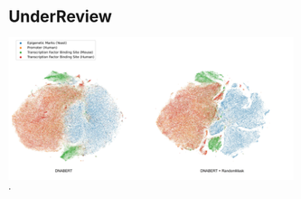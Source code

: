 # UnderReview

![task_embedding](https://github.com/ChaoqiLiang/UnderReview/blob/main/task_embedding.jpg).
